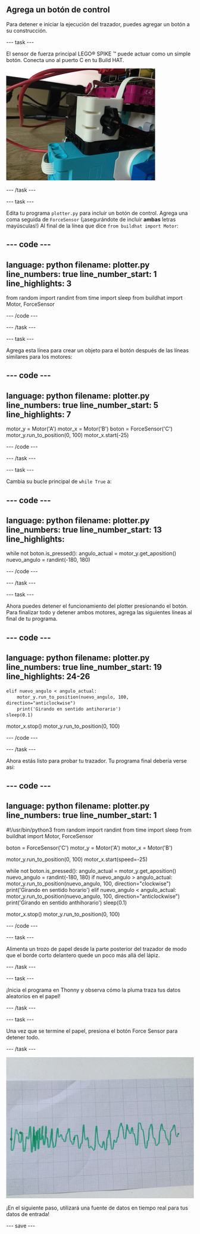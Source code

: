 ## Agrega un botón de control

Para detener e iniciar la ejecución del trazador, puedes agregar un botón a su construcción.

--- task ---

El sensor de fuerza principal LEGO® SPIKE ™ puede actuar como un simple botón. Conecta uno al puerto C en tu Build HAT.

![Una foto en primer plano de parte del trazador LEGO® donde se ha agregado el sensor de fuerza.](images/force.jpg)

--- /task ---

--- task ---

Edita tu programa `plotter.py` para incluir un botón de control. Agrega una coma seguida de `ForceSensor` (¡asegurándote de incluir **ambas** letras mayúsculas!) Al final de la línea que dice `from buildhat import Motor`:

--- code ---
---
language: python 
filename: plotter.py 
line_numbers: true 
line_number_start: 1
line_highlights: 3
---

from random import randint 
from time import sleep 
from buildhat import Motor, ForceSensor

--- /code ---

--- /task ---

--- task ---

Agrega esta línea para crear un objeto para el botón después de las líneas similares para los motores:

--- code ---
---
language: python 
filename: plotter.py 
line_numbers: true 
line_number_start: 5
line_highlights: 7
---

motor_y = Motor('A') 
motor_x = Motor('B') 
boton = ForceSensor('C') 
motor_y.run_to_position(0, 100) 
motor_x.start(-25)

--- /code ---

--- /task ---

--- task ---

Cambia su bucle principal de `while True` a:

--- code ---
---
language: python 
filename: plotter.py 
line_numbers: true 
line_number_start: 13
line_highlights:
---

while not boton.is_pressed(): 
    angulo_actual = motor_y.get_aposition() 
    nuevo_angulo = randint(-180, 180)

--- /code ---

--- /task ---

--- task ---

Ahora puedes detener el funcionamiento del plotter presionando el botón. Para finalizar todo y detener ambos motores, agrega las siguientes líneas al final de tu programa.

--- code ---
---
language: python 
filename: plotter.py 
line_numbers: true 
line_number_start: 19
line_highlights: 24-26
---

    elif nuevo_angulo < angulo_actual:
        motor_y.run_to_position(nuevo_angulo, 100, direction="anticlockwise")
        print('Girando en sentido antihorario')
    sleep(0.1)

motor_x.stop() 
motor_y.run_to_position(0, 100)

--- /code ---

--- /task ---

Ahora estás listo para probar tu trazador. Tu programa final debería verse así:

--- code ---
---
language: python 
filename: plotter.py 
line_numbers: true
line_number_start: 1
---

#!/usr/bin/python3
from random import randint 
from time import sleep 
from buildhat import Motor, ForceSensor

boton = ForceSensor('C') 
motor_y = Motor('A') 
motor_x = Motor('B')

motor_y.run_to_position(0, 100) 
motor_x.start(speed=-25)

while not boton.is_pressed(): 
    angulo_actual = motor_y.get_aposition() 
    nuevo_angulo = randint(-180, 180) 
    if nuevo_angulo > angulo_actual: 
        motor_y.run_to_position(nuevo_angulo, 100, direction="clockwise") 
        print('Girando en sentido horario') 
    elif nuevo_angulo < angulo_actual: 
        motor_y.run_to_position(nuevo_angulo, 100, direction="anticlockwise") 
        print('Girando en sentido anthihorario') 
    sleep(0.1)

motor_x.stop() 
motor_y.run_to_position(0, 100)

--- /code ---

--- task ---

Alimenta un trozo de papel desde la parte posterior del trazador de modo que el borde corto delantero quede un poco más allá del lápiz.

--- /task ---

--- task ---

¡Inicia el programa en Thonny y observa cómo la pluma traza tus datos aleatorios en el papel!

--- /task ---

--- task ---

Una vez que se termine el papel, presiona el botón Force Sensor para detener todo.

--- /task ---

![Una foto de una hoja de papel, en la que el trazador ha dibujado un trazo verde.](images/paper.JPG)

¡En el siguiente paso, utilizará una fuente de datos en tiempo real para tus datos de entrada!

--- save ---
